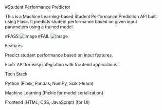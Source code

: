 #Student Performance Predictor

This is a Machine Learning-based Student Performance Prediction API built using Flask. It predicts student performance based on given input parameters using a trained model.

#PASS
![image](https://github.com/user-attachments/assets/24d70787-f428-45c2-acb6-f4156355280e)
#FAIL
![image](https://github.com/user-attachments/assets/0a03b0f4-08db-483e-a4a9-e7ea0d94dd75)




Features

Predict student performance based on input features.

Flask API for easy integration with frontend applications.

Tech Stack

Python (Flask, Pandas, NumPy, Scikit-learn)

Machine Learning (Pickle for model serialization)

Frontend (HTML, CSS, JavaScript) (for UI)

